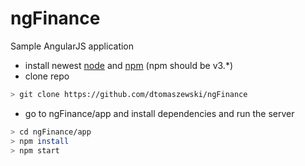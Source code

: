 # ngFinance

Sample AngularJS application

* install newest [node] and [npm] (npm should be v3.*)
* clone repo
```sh
> git clone https://github.com/dtomaszewski/ngFinance
```

* go to ngFinance/app and install dependencies and run the server
```sh
> cd ngFinance/app
> npm install
> npm start
```


[node]: <https://nodejs.org/en/>
[npm]: <https://www.npmjs.com/>
